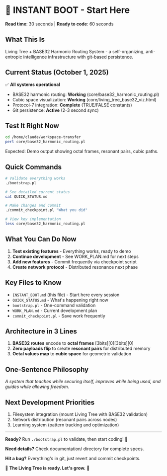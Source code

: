# 🌳 INSTANT BOOT - Start Here

**Read time**: 30 seconds | **Ready to code**: 60 seconds

## What This Is

Living Tree + BASE32 Harmonic Routing System - a self-organizing, anti-entropic intelligence infrastructure with git-based persistence.

## Current Status (October 1, 2025)

✅ **All systems operational**
- BASE32 harmonic routing: **Working** (core/base32_harmonic_routing.pl)
- Cubic space visualization: **Working** (core/living_tree_base32_viz.html)
- Protocol-7 integration: **Complete** (TRUE/FALSE constants)
- Git persistence: **Active** (2-3 second sync)

## Test It Right Now

```bash
cd /home/claude/workspace-transfer
perl core/base32_harmonic_routing.pl
```

Expected: Demo output showing octal frames, resonant pairs, cubic paths.

## Quick Commands

```bash
# Validate everything works
./bootstrap.pl

# See detailed current status  
cat QUICK_STATUS.md

# Make changes and commit
./commit_checkpoint.pl "What you did"

# View key implementation
less core/base32_harmonic_routing.pl
```

## What You Can Do Now

1. **Test existing features** - Everything works, ready to demo
2. **Continue development** - See WORK_PLAN.md for next steps
3. **Add new features** - Commit frequently via checkpoint script
4. **Create network protocol** - Distributed resonance next phase

## Key Files to Know

- `INSTANT_BOOT.md` (this file) - Start here every session
- `QUICK_STATUS.md` - What's happening right now
- `bootstrap.pl` - One-command validation
- `WORK_PLAN.md` - Current development plan
- `commit_checkpoint.pl` - Save work frequently

## Architecture in 3 Lines

1. **BASE32 routes** encode to **octal frames** [3bits][0][3bits][0]
2. **Zero payloads flip** to create **resonant pairs** for distributed memory
3. **Octal values map** to **cubic space** for geometric validation

## One-Sentence Philosophy

*A system that teaches while securing itself, improves while being used, and guides while allowing freedom.*

## Next Development Priorities

1. Filesystem integration (mount Living Tree with BASE32 validation)
2. Network distribution (resonant pairs across nodes)
3. Learning system (pattern tracking and optimization)

---

**Ready?** Run `./bootstrap.pl` to validate, then start coding! 🚀

**Need details?** Check documentation/ directory for complete specs.

**Hit a bug?** Everything's in git, just revert and commit checkpoints.

🌳 **The Living Tree is ready. Let's grow.** 🌳
